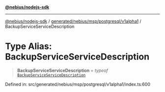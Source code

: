 [**@nebius/nodejs-sdk**](../../../../../../README.md)

---

[@nebius/nodejs-sdk](../../../../../../README.md) / [generated/nebius/msp/postgresql/v1alpha1](../README.md) / BackupServiceServiceDescription

# Type Alias: BackupServiceServiceDescription

> **BackupServiceServiceDescription** = _typeof_ [`BackupServiceServiceDescription`](../variables/BackupServiceServiceDescription.md)

Defined in: src/generated/nebius/msp/postgresql/v1alpha1/index.ts:600
